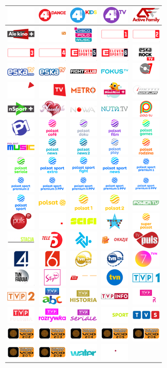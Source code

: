| ![](https://raw.githubusercontent.com/RevGear/logo/master/Countries/PL/13-Ulica.png) | ![](https://raw.githubusercontent.com/RevGear/logo/master/Countries/PL/4-Fun-Dance.png) | ![](https://raw.githubusercontent.com/RevGear/logo/master/Countries/PL/4-Fun-Kids.png) | ![](https://raw.githubusercontent.com/RevGear/logo/master/Countries/PL/4-Fun-TV.png) | ![](https://raw.githubusercontent.com/RevGear/logo/master/Countries/PL/Active-Family.png) | 
|:---:|:---:|:---:|:---:|:---:| 
| ![](https://raw.githubusercontent.com/RevGear/logo/master/Countries/PL/Ale-Kino-Plus.png) | ![](https://raw.githubusercontent.com/RevGear/logo/master/Countries/PL/Belsat-TV.png) | ![](https://raw.githubusercontent.com/RevGear/logo/master/Countries/PL/Disco-Polo-Music.png) | ![](https://raw.githubusercontent.com/RevGear/logo/master/Countries/PL/Eleven-Sports-1.png) | ![](https://raw.githubusercontent.com/RevGear/logo/master/Countries/PL/Eleven-Sports-2.png) | 
| ![](https://raw.githubusercontent.com/RevGear/logo/master/Countries/PL/Eleven-Sports-3.png) | ![](https://raw.githubusercontent.com/RevGear/logo/master/Countries/PL/Eleven-Sports-4.png) | ![](https://raw.githubusercontent.com/RevGear/logo/master/Countries/PL/Eleven-Sports-5.png) | ![](https://raw.githubusercontent.com/RevGear/logo/master/Countries/PL/Eleven-Sports-6.png) | ![](https://raw.githubusercontent.com/RevGear/logo/master/Countries/PL/Eska-Rock-TV.png) | 
| ![](https://raw.githubusercontent.com/RevGear/logo/master/Countries/PL/Eska-TV-Extra.png) | ![](https://raw.githubusercontent.com/RevGear/logo/master/Countries/PL/Eska-TV.png) | ![](https://raw.githubusercontent.com/RevGear/logo/master/Countries/PL/Fight-Klub.png) | ![](https://raw.githubusercontent.com/RevGear/logo/master/Countries/PL/Fokus-TV.png) | ![](https://raw.githubusercontent.com/RevGear/logo/master/Countries/PL/Kino-Polska-Muzyka.png) | 
| ![](https://raw.githubusercontent.com/RevGear/logo/master/Countries/PL/Kino-Polska.png) | ![](https://raw.githubusercontent.com/RevGear/logo/master/Countries/PL/Kino-TV.png) | ![](https://raw.githubusercontent.com/RevGear/logo/master/Countries/PL/Metro.png) | ![](https://raw.githubusercontent.com/RevGear/logo/master/Countries/PL/Mini-Mini-Plus.png) | ![](https://raw.githubusercontent.com/RevGear/logo/master/Countries/PL/Motowizja.png) | 
| ![](https://raw.githubusercontent.com/RevGear/logo/master/Countries/PL/N-Sport-Plus.png) | ![](https://raw.githubusercontent.com/RevGear/logo/master/Countries/PL/Novela-TV.png) | ![](https://raw.githubusercontent.com/RevGear/logo/master/Countries/PL/Nowa-TV.png) | ![](https://raw.githubusercontent.com/RevGear/logo/master/Countries/PL/Nuta-TV.png) | ![](https://raw.githubusercontent.com/RevGear/logo/master/Countries/PL/Polo-TV.png) | 
| ![](https://raw.githubusercontent.com/RevGear/logo/master/Countries/PL/Polonia1.png) | ![](https://raw.githubusercontent.com/RevGear/logo/master/Countries/PL/Polsat-Cafe.png) | ![](https://raw.githubusercontent.com/RevGear/logo/master/Countries/PL/Polsat-Doku.png) | ![](https://raw.githubusercontent.com/RevGear/logo/master/Countries/PL/Polsat-Film.png) | ![](https://raw.githubusercontent.com/RevGear/logo/master/Countries/PL/Polsat-Games.png) | 
| ![](https://raw.githubusercontent.com/RevGear/logo/master/Countries/PL/Polsat-Music.png) | ![](https://raw.githubusercontent.com/RevGear/logo/master/Countries/PL/Polsat-News.png) | ![](https://raw.githubusercontent.com/RevGear/logo/master/Countries/PL/Polsat-News2.png) | ![](https://raw.githubusercontent.com/RevGear/logo/master/Countries/PL/Polsat-Play.png) | ![](https://raw.githubusercontent.com/RevGear/logo/master/Countries/PL/Polsat-Rodzina.png) | 
| ![](https://raw.githubusercontent.com/RevGear/logo/master/Countries/PL/Polsat-Seriale.png) | ![](https://raw.githubusercontent.com/RevGear/logo/master/Countries/PL/Polsat-Sport-Extra.png) | ![](https://raw.githubusercontent.com/RevGear/logo/master/Countries/PL/Polsat-Sport-Fight.png) | ![](https://raw.githubusercontent.com/RevGear/logo/master/Countries/PL/Polsat-Sport-News.png) | ![](https://raw.githubusercontent.com/RevGear/logo/master/Countries/PL/Polsat-Sport-Premium-1.png) | 
| ![](https://raw.githubusercontent.com/RevGear/logo/master/Countries/PL/Polsat-Sport-Premium-2.png) | ![](https://raw.githubusercontent.com/RevGear/logo/master/Countries/PL/Polsat-Sport-Premium-3-PPV.png) | ![](https://raw.githubusercontent.com/RevGear/logo/master/Countries/PL/Polsat-Sport-Premium-4-PPV.png) | ![](https://raw.githubusercontent.com/RevGear/logo/master/Countries/PL/Polsat-Sport-Premium-5-PPV.png) | ![](https://raw.githubusercontent.com/RevGear/logo/master/Countries/PL/Polsat-Sport-Premium-6-PPV.png) | 
| ![](https://raw.githubusercontent.com/RevGear/logo/master/Countries/PL/Polsat-Sport.png) | ![](https://raw.githubusercontent.com/RevGear/logo/master/Countries/PL/Polsat.png) | ![](https://raw.githubusercontent.com/RevGear/logo/master/Countries/PL/Polsat1.png) | ![](https://raw.githubusercontent.com/RevGear/logo/master/Countries/PL/Polsat2.png) | ![](https://raw.githubusercontent.com/RevGear/logo/master/Countries/PL/Power-TV.png) | 
| ![](https://raw.githubusercontent.com/RevGear/logo/master/Countries/PL/Puls2.png) | ![](https://raw.githubusercontent.com/RevGear/logo/master/Countries/PL/Red-Carpet-TV.png) | ![](https://raw.githubusercontent.com/RevGear/logo/master/Countries/PL/Sci-Fi.png) | ![](https://raw.githubusercontent.com/RevGear/logo/master/Countries/PL/Stars-TV.png) | ![](https://raw.githubusercontent.com/RevGear/logo/master/Countries/PL/Super-Polsat.png) | 
| ![](https://raw.githubusercontent.com/RevGear/logo/master/Countries/PL/Superstacja.png) | ![](https://raw.githubusercontent.com/RevGear/logo/master/Countries/PL/Tele5.png) | ![](https://raw.githubusercontent.com/RevGear/logo/master/Countries/PL/TTV.png) | ![](https://raw.githubusercontent.com/RevGear/logo/master/Countries/PL/TV-Okazje.png) | ![](https://raw.githubusercontent.com/RevGear/logo/master/Countries/PL/TV-Puls.png) | 
| ![](https://raw.githubusercontent.com/RevGear/logo/master/Countries/PL/TV4.png) | ![](https://raw.githubusercontent.com/RevGear/logo/master/Countries/PL/TV6.png) | ![](https://raw.githubusercontent.com/RevGear/logo/master/Countries/PL/TVN-24-BiS.png) | ![](https://raw.githubusercontent.com/RevGear/logo/master/Countries/PL/TVN-24.png) | ![](https://raw.githubusercontent.com/RevGear/logo/master/Countries/PL/TVN-7.png) | 
| ![](https://raw.githubusercontent.com/RevGear/logo/master/Countries/PL/TVN-Fabula.png) | ![](https://raw.githubusercontent.com/RevGear/logo/master/Countries/PL/TVN-Style.png) | ![](https://raw.githubusercontent.com/RevGear/logo/master/Countries/PL/TVN-Turbo.png) | ![](https://raw.githubusercontent.com/RevGear/logo/master/Countries/PL/TVN.png) | ![](https://raw.githubusercontent.com/RevGear/logo/master/Countries/PL/TVP-1.png) | 
| ![](https://raw.githubusercontent.com/RevGear/logo/master/Countries/PL/TVP-2.png) | ![](https://raw.githubusercontent.com/RevGear/logo/master/Countries/PL/TVP-ABC.png) | ![](https://raw.githubusercontent.com/RevGear/logo/master/Countries/PL/TVP-Historia.png) | ![](https://raw.githubusercontent.com/RevGear/logo/master/Countries/PL/TVP-Info.png) | ![](https://raw.githubusercontent.com/RevGear/logo/master/Countries/PL/TVP-Kultura.png) | 
| ![](https://raw.githubusercontent.com/RevGear/logo/master/Countries/PL/TVP-Polonia.png) | ![](https://raw.githubusercontent.com/RevGear/logo/master/Countries/PL/TVP-Rozrywka.png) | ![](https://raw.githubusercontent.com/RevGear/logo/master/Countries/PL/TVP-Seriale.png) | ![](https://raw.githubusercontent.com/RevGear/logo/master/Countries/PL/TVP-Sport.png) | ![](https://raw.githubusercontent.com/RevGear/logo/master/Countries/PL/TVS.png) | 
| ![](https://raw.githubusercontent.com/RevGear/logo/master/Countries/PL/VOD-202.png) | ![](https://raw.githubusercontent.com/RevGear/logo/master/Countries/PL/VOD-203.png) | ![](https://raw.githubusercontent.com/RevGear/logo/master/Countries/PL/VOD-204.png) | ![](https://raw.githubusercontent.com/RevGear/logo/master/Countries/PL/VOD-205.png) | ![](https://raw.githubusercontent.com/RevGear/logo/master/Countries/PL/VOD-206.png) | 
| ![](https://raw.githubusercontent.com/RevGear/logo/master/Countries/PL/VOD-207.png) | ![](https://raw.githubusercontent.com/RevGear/logo/master/Countries/PL/VOD-208.png) | ![](https://raw.githubusercontent.com/RevGear/logo/master/Countries/PL/Water-Planet.png) | ![](https://raw.githubusercontent.com/RevGear/logo/master/Countries/PL/Zoom-TV.png)  | 
